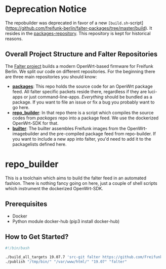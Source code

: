 # Deprecation Notice

The repobuilder was deprecated in favor of a new `[build.sh`-script](https://github.com/freifunk-berlin/falter-packages/tree/master/build). It resides in the [packages-repository](https://github.com/freifunk-berlin/falter-packages). This repository is kept for historical reasons.

## Overall Project Structure and Falter Repositories
The [Falter project](https://github.com/freifunk-berlin/falter-packages) builds a modern OpenWrt-based firmware for Freifunk Berlin. We split our code on different repositories. For the beginning there are three main repositories you should know:

+ **[packages](https://github.com/freifunk-berlin/falter-packages/)**: This repo holds the source code for an OpenWrt package feed. All falter specific packets reside there, regardless if they are luci-apps or just command-line-apps. *Everything* should be bundled as a package. If you want to file an issue or fix a bug you probably want to go here.
+ **[repo_builder](https://github.com/freifunk-berlin/falter-repo_builder)**: In that repo there is a script which compiles the source codes from *packages* repo into a package feed. We use the dockerized OpenWrt-SDK for that.
+ **[builter](https://github.com/freifunk-berlin/falter-builter)**: The builter assembles Freifunk images from the OpenWrt-imagebuilder and the pre-compiled package feed from repo-builder. If you want to include a new app into falter, you'd need to add it to the packagelists defined here.


# repo_builder
This is a toolchain which aims to build the falter feed in an automated fashion. There is nothing fancy going on here, just a couple of shell scripts which instrument the dockerized OpenWrt-SDK.


## Prerequisites

* Docker
* Python module docker-hub (pip3 install docker-hub)


## How to Get Started?

```sh
#!/bin/bash

./build_all_targets 19.07.7 'src-git falter https://github.com/Freifunk-Spalter/packages.git^8bd09448b8d7f349d0ee3502e5df9303b2272da0' /tmp/bin/
./publish "/tmp/bin/" "/var/www/html/" "19.07" "falter"
```
